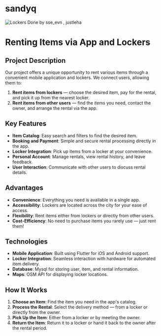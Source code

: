 # sandyq 
![Lockers](Desktop/sandyq.jpeg)
Done by sse_evn , justleha

# Renting Items via App and Lockers

## Project Description
Our project offers a unique opportunity to rent various items through a convenient mobile application and lockers. We connect users, allowing them to:

1. **Rent items from lockers** — choose the desired item, pay for the rental, and pick it up from the nearest locker.
2. **Rent items from other users** — find the items you need, contact the owner, and arrange the rental via the app.

## Key Features
- **Item Catalog**: Easy search and filters to find the desired item.
- **Booking and Payment**: Simple and secure rental processing directly in the app.
- **Locker Integration**: Pick up items from a locker at your convenience.
- **Personal Account**: Manage rentals, view rental history, and leave feedback.
- **User Interaction**: Communicate with other users to discuss rental details.

## Advantages
- **Convenience**: Everything you need is available in a single app.
- **Accessibility**: Lockers are located across the city for your ease of access.
- **Flexibility**: Rent items either from lockers or directly from other users.
- **Cost-Efficiency**: No need to purchase items you rarely use — just rent them!

## Technologies
- **Mobile Application**: Built using Flutter for iOS and Android support.
- **Locker Integration**: Seamless interaction with hardware for automated item delivery.
- **Database**: Mysql for storing user, item, and rental information.
- **Maps**: OSM API for displaying locker locations.

## How It Works
1. **Choose an Item**: Find the item you need in the app's catalog.
2. **Process the Rental**: Select the delivery method — from a locker or directly from the owner.
3. **Pick Up the Item**: Either from a locker or by meeting the owner.
4. **Return the Item**: Return it to a locker or hand it back to the owner after the rental period.


